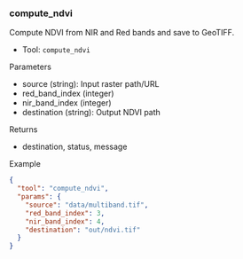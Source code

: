 ### compute_ndvi

Compute NDVI from NIR and Red bands and save to GeoTIFF.

- Tool: `compute_ndvi`

Parameters

- source (string): Input raster path/URL
- red_band_index (integer)
- nir_band_index (integer)
- destination (string): Output NDVI path

Returns

- destination, status, message

Example

```json
{
  "tool": "compute_ndvi",
  "params": {
    "source": "data/multiband.tif",
    "red_band_index": 3,
    "nir_band_index": 4,
    "destination": "out/ndvi.tif"
  }
}
```
